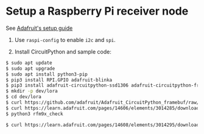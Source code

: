 # Setup a Raspberry Pi receiver node

See [Adafruit's setup guide](https://learn.adafruit.com/lora-and-lorawan-radio-for-raspberry-pi/rfm9x-raspberry-pi-setup)

1. Use `raspi-config` to enable `i2c` and `spi`.

2. Install CircuitPython and sample code:

````.bash
$ sudo apt update
$ sudo apt upgrade
$ sudo apt install python3-pip
$ pip3 install RPI.GPIO adafruit-blinka
$ pip3 install adafruit-circuitpython-ssd1306 adafruit-circuitpython-framebuf adafruit-circuitpython-rfm9x
$ mkdir -p dev/lora
$ cd dev/lora
$ curl https://github.com/adafruit/Adafruit_CircuitPython_framebuf/raw/master/examples/font5x8.bin -O -L
$ curl https://learn.adafruit.com/pages/14606/elements/3014285/download -o rfm9x_check.py
$ python3 rfm9x_check

$ curl https://learn.adafruit.com/pages/14608/elements/3014295/download -o radio_rfm9x.py
````

